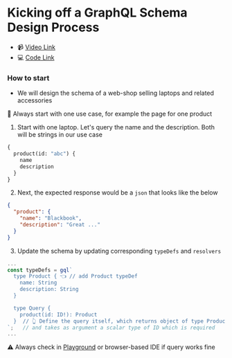 # Kicking off a GraphQL Schema Design Process

- 📹 [Video Link](https://egghead.io/lessons/graphql-kicking-off-a-graphql-schema-design-process)
- 💻 [Code Link](https://github.com/nikgraf/designing-graphql-schemas-course/tree/master/lesson02)

### How to start

- We will design the schema of a web-shop selling laptops and related accessories

🔑 Always start with one use case, for example the page for one product

1. Start with one laptop. Let's query the name and the description. Both will be strings in our use case

```graphql
{
  product(id: "abc") {
    name
    description
  }
}
```

2. Next, the expected response would be a `json` that looks like the below

```json
{
  "product": {
    "name": "Blackbook",
    "description": "Great ..."
  }
}
```

3. Update the schema by updating corresponding `typeDefs` and `resolvers`

```js
...
const typeDefs = gql`
  type Product { 👈 // add Product typeDef
    name: String
    description: String
  }

  type Query {
    product(id: ID!): Product
  }  // 👆 Define the query itself, which returns object of type Product
`;   // and takes as argument a scalar type of ID which is required
...
```

⚠️ Always check in [Playground](https://www.apollographql.com/docs/apollo-server/testing/graphql-playground/) or browser-based IDE if query works fine
